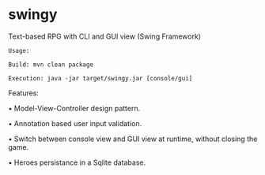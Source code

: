 # swingy

Text-based RPG with CLI and GUI view (Swing Framework)

```Usage:```

`Build: mvn clean package`

`Execution: java -jar target/swingy.jar [console/gui]`

Features:

• Model-View-Controller design pattern.

• Annotation based user input validation.

• Switch between console view and GUI view at runtime, without closing the game.

• Heroes persistance in a Sqlite database.
